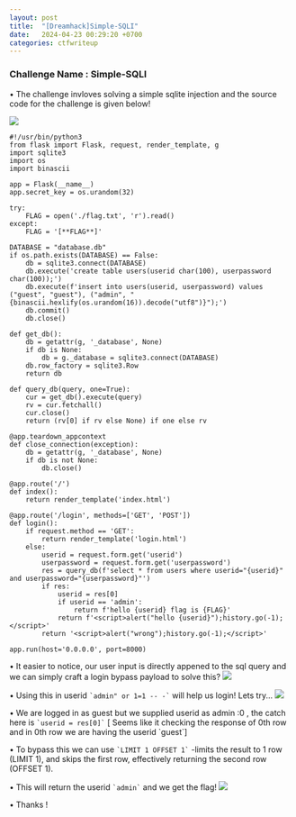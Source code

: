 ```yaml
---
layout: post
title:  "[Dreamhack]Simple-SQLI"
date:   2024-04-23 00:29:20 +0700
categories: ctfwriteup
---
```


### Challenge Name : Simple-SQLI

<p>• The challenge invloves solving a simple sqlite injection and the source code for the challenge is given below!</p>

<img src="https://raw.githubusercontent.com/kabilan1290/kabilan1290.github.io/master/assets/img/desc_1.png">


```
#!/usr/bin/python3
from flask import Flask, request, render_template, g
import sqlite3
import os
import binascii

app = Flask(__name__)
app.secret_key = os.urandom(32)

try:
    FLAG = open('./flag.txt', 'r').read()
except:
    FLAG = '[**FLAG**]'

DATABASE = "database.db"
if os.path.exists(DATABASE) == False:
    db = sqlite3.connect(DATABASE)
    db.execute('create table users(userid char(100), userpassword char(100));')
    db.execute(f'insert into users(userid, userpassword) values ("guest", "guest"), ("admin", "{binascii.hexlify(os.urandom(16)).decode("utf8")}");')
    db.commit()
    db.close()

def get_db():
    db = getattr(g, '_database', None)
    if db is None:
        db = g._database = sqlite3.connect(DATABASE)
    db.row_factory = sqlite3.Row
    return db

def query_db(query, one=True):
    cur = get_db().execute(query)
    rv = cur.fetchall()
    cur.close()
    return (rv[0] if rv else None) if one else rv

@app.teardown_appcontext
def close_connection(exception):
    db = getattr(g, '_database', None)
    if db is not None:
        db.close()

@app.route('/')
def index():
    return render_template('index.html')

@app.route('/login', methods=['GET', 'POST'])
def login():
    if request.method == 'GET':
        return render_template('login.html')
    else:
        userid = request.form.get('userid')
        userpassword = request.form.get('userpassword')
        res = query_db(f'select * from users where userid="{userid}" and userpassword="{userpassword}"')
        if res:
            userid = res[0]
            if userid == 'admin':
                return f'hello {userid} flag is {FLAG}'
            return f'<script>alert("hello {userid}");history.go(-1);</script>'
        return '<script>alert("wrong");history.go(-1);</script>'

app.run(host='0.0.0.0', port=8000)
```

<p>• It easier to notice, our user input is directly appened to the sql query and we can simply craft a login bypass payload to solve this?

<img src="https://raw.githubusercontent.com/kabilan1290/kabilan1290.github.io/master/assets/img/login1.png">


<p>• Using this in userid <code>`admin" or 1=1 -- -`</code> will help us login! Lets try...

<img src="https://raw.githubusercontent.com/kabilan1290/kabilan1290.github.io/master/assets/img/guest_1.png">


<p>• We are logged in as guest but we supplied userid as admin :0 , the catch here is <code>`userid = res[0]`</code> [ Seems like it checking the response of 0th row and in 0th row we are having the userid `guest`]

<p>• To bypass this we can use <code>`LIMIT 1 OFFSET 1`</code> -limits the result to 1 row (LIMIT 1), and skips the first row, effectively returning the second row (OFFSET 1).

<p>• This will return the userid <code>`admin`</code> and we get the flag!

<img src="https://raw.githubusercontent.com/kabilan1290/kabilan1290.github.io/master/assets/img/flag_1.png">


<p>• Thanks !

